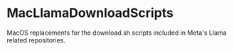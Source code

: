 # MacLlamaDownloadScripts
MacOS replacements for the download.sh scripts included in Meta's Llama related repositories.
